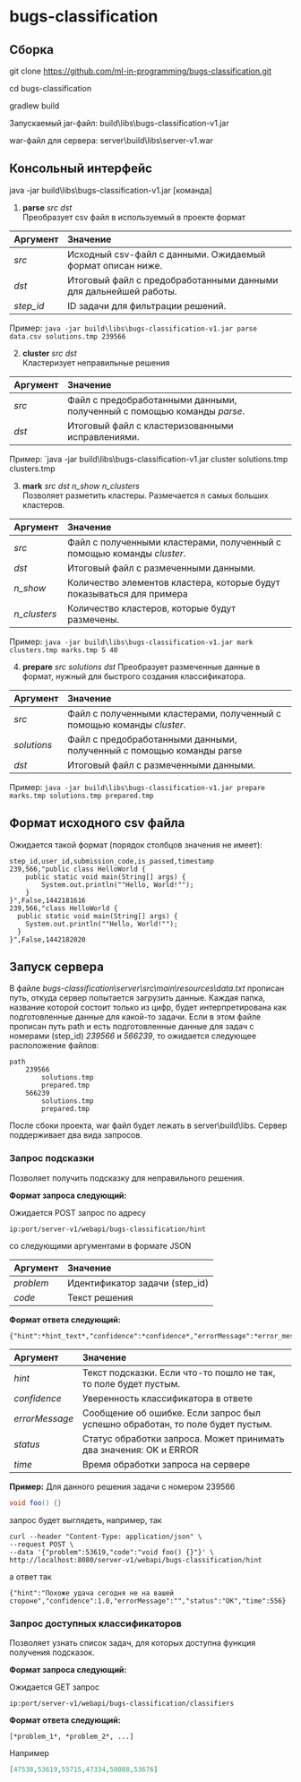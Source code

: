 # bugs-classification

## Сборка

git clone https://github.com/ml-in-programming/bugs-classification.git

cd bugs-classification

gradlew build

Запускаемый jar-файл: build\libs\bugs-classification-v1.jar

war-файл для сервера: server\build\libs\server-v1.war

## Консольный интерфейс

java -jar build\libs\bugs-classification-v1.jar [команда]


1. **parse** _src_ _dst_  
Преобразует csv файл в используемый в проекте формат

| Аргумент  | Значение |
| :------------- | :------------- |
| _src_ | Исходный csv-файл с данными. Ожидаемый формат описан ниже.  |
| _dst_ | Итоговый файл с предобработанными данными для дальнейшей работы. |
| _step\_id_ | ID задачи для фильтрации решений. |

Пример: `java -jar build\libs\bugs-classification-v1.jar parse data.csv solutions.tmp 239566`

2. **cluster** _src_ _dst_  
Кластеризует неправильные решения  

| Аргумент  | Значение |
| :------------- | :------------- |
| _src_ | Файл с предобработанными данными, полученный с помощью команды _parse_.  |
| _dst_ | Итоговый файл с кластеризованными исправлениями. |

Пример: `java -jar build\libs\bugs-classification-v1.jar cluster solutions.tmp clusters.tmp

3. **mark** _src_ _dst_ _n\_show_ _n\_clusters_  
Позволяет разметить кластеры. Размечается n самых больших кластеров.

| Аргумент  | Значение |
| :------------- | :------------- |
| _src_ | Файл с полученными кластерами, полученный с помощью команды _cluster_.  |
| _dst_ | Итоговый файл с размеченными данными. |
| _n\_show_ | Количество элементов кластера, которые будут показываться для примера |
| _n\_clusters_ | Количество кластеров, которые будут размечены. |

Пример: `java -jar build\libs\bugs-classification-v1.jar mark clusters.tmp marks.tmp 5 40`

4. **prepare** _src_ _solutions_ _dst_
Преобразует размеченные данные в формат, нужный для быстрого создания классификатора.

| Аргумент  | Значение |
| :------------- | :------------- |
| _src_ | Файл с полученными кластерами, полученный с помощью команды _cluster_.  |
| _solutions_ | Файл с предобработанными данными, полученный с помощью команды parse |
| _dst_ | Итоговый файл с размеченными данными. |

Пример: `java -jar build\libs\bugs-classification-v1.jar prepare marks.tmp solutions.tmp prepared.tmp`


## Формат исходного csv файла 
Ожидается такой формат (порядок столбцов значения не имеет):
```csv
step_id,user_id,submission_code,is_passed,timestamp
239,566,"public class HelloWorld {
	public static void main(String[] args) {
		System.out.println(""Hello, World!"");
	}
}",False,1442181616
239,566,"class HelloWorld {
  public static void main(String[] args) {
    System.out.println(""Hello, World!"");
  }
}",False,1442182020
```

## Запуск сервера

В файле _bugs-classification\server\src\main\resources\data.txt_ прописан путь, откуда сервер попытается загрузить данные.
Каждая папка, название которой состоит только из цифр, будет интерпретирована как подготовленные данные для какой-то задачи.
Если в этом файле прописан путь path и есть подготовленные данные для задач с номерами (step\_id) _239566_ и _566239_, 
то ожидается следующее расположение файлов:
```file
path
    239566
        solutions.tmp
        prepared.tmp
    566239
        solutions.tmp
        prepared.tmp
```
После сбоки проекта, war файл будет лежать в server\build\libs.
Сервер поддерживает два вида запросов.
### Запрос подсказки
Позволяет получить подсказку для неправильного решения.

**Формат запроса следующий:**

Ожидается POST запрос по адресу
```url
ip:port/server-v1/webapi/bugs-classification/hint
```
со следующими аргументами в формате JSON

| Аргумент  | Значение |
| :------------- | :------------- |
| _problem_ | Идентификатор задачи (step\_id)  |
| _code_ | Текст решения |

**Формат ответа следующий:**
```
{"hint":*hint_text*,"confidence":*confidence*,"errorMessage":*error_message*,"status":*status*,"time":*time*}
```
| Аргумент  | Значение |
| :------------- | :------------- |
| _hint_ | Текст подсказки. Если что-то пошло не так, то поле будет пустым.  |
| _confidence_ | Уверенность классификатора в ответе |
| _errorMessage_ | Сообщение об ошибке. Если запрос был успешно обработан, то поле будет пустым. |
| _status_ | Статус обработки запроса. Может принимать два значения: OK и ERROR |
| _time_ | Время обработки запроса на сервере |

**Пример:**
Для данного решения задачи с номером 239566
```java
void foo() {}
```
запрос будет выглядеть, например, так

```
curl --header "Content-Type: application/json" \
--request POST \
--data '{"problem":53619,"code":"void foo() {}"}' \
http://localhost:8080/server-v1/webapi/bugs-classification/hint
```

а ответ так

```
{"hint":"Похоже удача сегодня не на вашей стороне","confidence":1.0,"errorMessage":"","status":"OK","time":556}
```

### Запрос доступных классификаторов

Позволяет узнать список задач, для которых доступна функция получения подсказок.

**Формат запроса следующий:**

Ожидается GET запрос
```url
ip:port/server-v1/webapi/bugs-classification/classifiers
```

**Формат ответа следующий:**
```
[*problem_1*, *problem_2*, ...]
```

Например
```json
[47538,53619,55715,47334,58088,53676]
```

